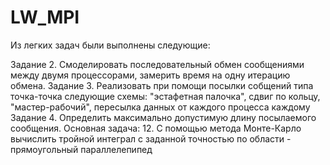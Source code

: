 # LW_MPI

Из легких задач были выполнены следующие:

Задание 2. Смоделировать последовательный обмен сообщениями между двумя процессорами, замерить время на одну итерацию обмена.
Задание 3. Реализовать при помощи посылки собщений типа точка-точка следующие схемы: "эстафетная палочка", сдвиг по кольцу, "мастер-рабочий", пересылка данных от каждого процесса каждому
Задание 4. Определить максимально допустимую длину посылаемого сообщения.
Основная задача: 12. С помощью метода Монте-Карло вычислить тройной интеграл с заданной точностью по области - прямоугольный параллелепипед
